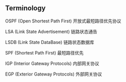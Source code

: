 ## Terminology

OSPF (Open Shortest Path First) 开放式最短路径优先协议

LSA (Link State Advertisement) 链路状态通告

LSDB (Link State DataBase) 链路状态数据库

SPF (Shortest Path First) 最短路径优先

IGP (Interior Gateway Protocols) 内部网关协议

EGP (Exterior Gateway Protocols) 外部网关协议
